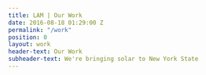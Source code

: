 ```yaml
---
title: LAM | Our Work
date: 2016-08-18 01:29:00 Z
permalink: "/work"
position: 0
layout: work
header-text: Our Work
subheader-text: We're bringing solar to New York State
---
```


